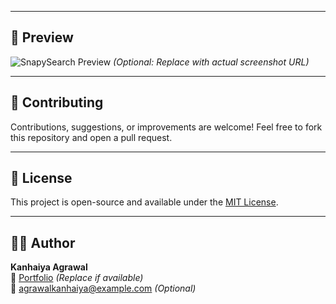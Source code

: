 
---

## 📸 Preview

![SnapySearch Preview](https://snapisearch.netlify.app/preview.png) *(Optional: Replace with actual screenshot URL)*

---

## 📢 Contributing

Contributions, suggestions, or improvements are welcome! Feel free to fork this repository and open a pull request.

---

## 📃 License

This project is open-source and available under the [MIT License](LICENSE).

---

## 🙋‍♂️ Author

**Kanhaiya Agrawal**  
🔗 [Portfolio](https://your-portfolio-link.com) *(Replace if available)*  
📧 agrawalkanhaiya@example.com *(Optional)*
